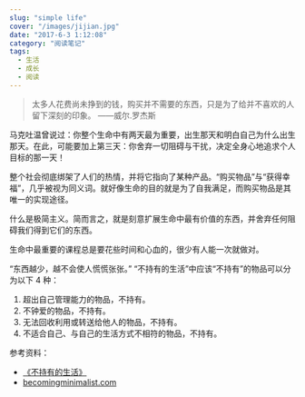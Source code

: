 ```yaml
---
slug: "simple life"
cover: "/images/jijian.jpg"
date: "2017-6-3 1:12:08"
category: "阅读笔记"
tags:
  - 生活
  - 成长
  - 阅读
---
```


> 太多人花费尚未挣到的钱，购买并不需要的东西，只是为了给并不喜欢的人留下深刻的印象。 ——威尔.罗杰斯

马克吐温曾说过：你整个生命中有两天最为重要，出生那天和明白自己为什么出生那天。在此，可能要加上第三天：你舍弃一切阻碍与干扰，决定全身心地追求个人目标的那一天！

整个社会彻底绑架了人们的热情，并将它指向了某种产品。“购买物品”与“获得幸福”，几乎被视为同义词。就好像生命的目的就是为了自我满足，而购买物品是其唯一的实现途径。

什么是极简主义。简而言之，就是刻意扩展生命中最有价值的东西，并舍弃任何阻碍我们得到它们的东西。

生命中最重要的课程总是要花些时间和心血的，很少有人能一次就做对。

“东西越少，越不会使人慌慌张张。” “不持有的生活”中应该“不持有”的物品可以分为以下 4 种：

1. 超出自己管理能力的物品，不持有。
2. 不钟爱的物品，不持有。
3. 无法回收利用或转送给他人的物品，不持有。
4. 不适合自己、与自己的生活方式不相符的物品，不持有。

参考资料：

- [《不持有的生活》](https://book.douban.com/subject/4086725/)
- [becomingminimalist.com](https://www.becomingminimalist.com/)

